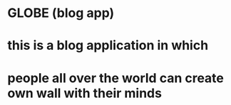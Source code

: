 # GLOBE (blog app)

# this is a blog application in which 
# people all over the world can create own wall with their minds
